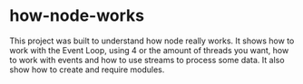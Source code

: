# how-node-works

This project was built to understand how node really works.
It shows how to work with the Event Loop, using 4 or the amount of threads you want, how to work with events and how to use streams to process some data. It also show how to create and require modules.
